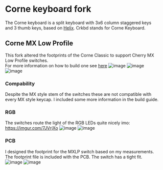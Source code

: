 # Corne keyboard fork

The Corne keyboard is a split keyboard with 3x6 column staggered keys and 3 thumb keys,
based on [Helix](https://github.com/MakotoKurauchi/helix).
Crkbd stands for Corne Keyboard.

## Corne MX Low Profile

This fork altered the footprints of the Corne Classic to support Cherry MX Low Profile switches.  
For more information on how to build one see [here](./corne-mxlp/doc/buildguide_en.md)
![image](https://i.imgur.com/UrOU66d.jpg)
![image](https://i.imgur.com/nda08FE.jpg)
![image](https://i.imgur.com/YapiUd6.jpg)

### Compability

Despite the MX style stem of the switches these are not compatible with every MX style keycap. I included some more information in the build guide.

### RGB

The switches route the light of the RGB LEDs quite nicely imo: <https://imgur.com/7JVrjXo>
![image](https://i.imgur.com/w2SIj0T.jpg)
![image](https://i.imgur.com/j6xRAfS.jpg)

### PCB

I designed the footprint for the MXLP switch based on my measurements. The footprint file is included with the PCB. The switch has a tight fit.
![image](https://i.imgur.com/rMioaIH.jpg)
![image](https://i.imgur.com/Rd6lXD6.jpg)
